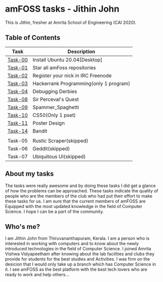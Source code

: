 # amFOSS tasks - Jithin John
This is Jithin, fresher at Amrita School of Engineering (CAI 2020). 

## Table of Contents


| Task | Description |
| --- | --- |
| <a href="https://github.com/jithintvm1/amfoss-tasks/tree/master/task-00">Task-00</a> | Install Ubuntu 20.04[Desktop] |
| <a href="https://github.com/jithintvm1/amfoss-tasks/tree/master/task-01">Task-01</a> | Star all amFoss repositories |
| <a href="https://github.com/jithintvm1/amfoss-tasks/tree/master/task-02">Task-02</a> | Register your nick in IRC Freenode |
| <a href="https://github.com/jithintvm1/amfoss-tasks/tree/master/task-03">Task-03</a> | Hackerrank Programming(only 1 program) |
| <a href="https://github.com/jithintvm1/amfoss-tasks/tree/master/task-04">Task-04</a> | Debugging Derbies  |
| <a href="https://github.com/jithintvm1/amfoss-tasks/tree/master/task-08">Task-08</a> | Sir Perceval's Quest  |
| <a href="https://github.com/jithintvm1/amfoss-tasks/tree/master/task-09">Task-09</a> | Spammer_Spaghetti |
| <a href="https://github.com/jithintvm1/amfoss-tasks/tree/master/task-10">Task-10</a> | CS50(Only 1 pset) |
| <a href="https://github.com/jithintvm1/amfoss-tasks/tree/master/task-11">Task-11 </a>| Poster Design |
| <a href="https://github.com/jithintvm1/amfoss-tasks/tree/master/task-14">Task-14</a> | Bandit |
|  |  |
| Task-05</a> | Rustic Scraper(skipped) |
| Task-06</a>| Geddit(skipped)|
| Task-07</a>| Ubiquitous UI(skipped) |

## About my tasks

The tasks were really awesome and by doing these tasks I did get a glance of how the problems can be approached. These tasks indicate the quality of people who are the members of the club who had put their effort to make these tasks for us. I am sure that the current members of amFOSS are Equipped with the most updated knowledge in the field of Computer Science. I hope I can be a part of the community.

## Who's me?

I am Jithin John from Thiruvananthapuram, Kerala. I am a person who is interested in working with computers and to know about the newly introduced technologies in the field of Computer Science. I joined Amrita Vishwa Vidyapeetham after knowing about the lab facilities and clubs they provide for students for the best studies and Activities. I was firm on the desicion that I would only take up a branch which has Computer Science in it. I see amFOSS as the best platform with the best tech lovers who are ready to work and help others...
